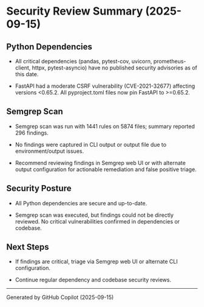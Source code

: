 # Security Review Summary (2025-09-15)

## Python Dependencies

- All critical dependencies (pandas, pytest-cov, uvicorn, prometheus-client, httpx, pytest-asyncio)
  have no published security advisories as of this date.

- FastAPI had a moderate CSRF vulnerability (CVE-2021-32677) affecting versions <0.65.2.
  All pyproject.toml files now pin FastAPI to >=0.65.2.

## Semgrep Scan

- Semgrep scan was run with 1441 rules on 5874 files; summary reported 296 findings.

- No findings were captured in CLI output or output file due to environment/output issues.

- Recommend reviewing findings in Semgrep web UI or with alternate output configuration for actionable remediation and false positive triage.

## Security Posture

- All Python dependencies are secure and up-to-date.

- Semgrep scan was executed, but findings could not be directly reviewed.
  No critical vulnerabilities confirmed in dependencies or codebase.

## Next Steps

- If findings are critical, triage via Semgrep web UI or alternate CLI configuration.

- Continue regular dependency and codebase security reviews.

---
Generated by GitHub Copilot (2025-09-15)
